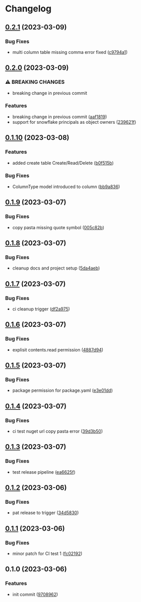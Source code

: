 # Changelog

## [0.2.1](https://github.com/Tsanton/delete-me-snowplow/compare/0.2.0...0.2.1) (2023-03-09)


### Bug Fixes

* multi column table missing comma error fixed ([c9794a1](https://github.com/Tsanton/delete-me-snowplow/commit/c9794a11989801d3a83c9b076f348fca6256564f))

## [0.2.0](https://github.com/Tsanton/delete-me-snowplow/compare/0.1.10...0.2.0) (2023-03-09)


### ⚠ BREAKING CHANGES

* breaking change in previous commit

### Features

* breaking change in previous commit ([aaf1819](https://github.com/Tsanton/delete-me-snowplow/commit/aaf18198d8651ebb710a63ba0abcc69c7bef42af))
* support for snowflake principals as object owners ([239621f](https://github.com/Tsanton/delete-me-snowplow/commit/239621fbb61434ebc37ee894e49d857142cd0ae8))

## [0.1.10](https://github.com/Tsanton/delete-me-snowplow/compare/0.1.9...0.1.10) (2023-03-08)


### Features

* added create table Create/Read/Delete ([b0f515b](https://github.com/Tsanton/delete-me-snowplow/commit/b0f515b9d0a21ad077667b4d123a260155a5a152))


### Bug Fixes

* ColumnType model introduced to column ([bb9a836](https://github.com/Tsanton/delete-me-snowplow/commit/bb9a836744f68d3e621a9f58baa6f4103e7f960d))

## [0.1.9](https://github.com/Tsanton/delete-me-snowplow/compare/0.1.8...0.1.9) (2023-03-07)


### Bug Fixes

* copy pasta missing quote symbol ([005c82b](https://github.com/Tsanton/delete-me-snowplow/commit/005c82b5b7973507f5e24d9faa22771133bdf640))

## [0.1.8](https://github.com/Tsanton/delete-me-snowplow/compare/0.1.7...0.1.8) (2023-03-07)


### Bug Fixes

* cleanup docs and project setup ([5da4aeb](https://github.com/Tsanton/delete-me-snowplow/commit/5da4aeb00ad36f91a7f89a3dc10e406ce895d6ae))

## [0.1.7](https://github.com/Tsanton/delete-me-snowplow/compare/0.1.6...0.1.7) (2023-03-07)


### Bug Fixes

* ci cleanup trigger ([df2a975](https://github.com/Tsanton/delete-me-snowplow/commit/df2a97550b9e3b6722c1e23e23d026e6172cad86))

## [0.1.6](https://github.com/Tsanton/delete-me-snowplow/compare/0.1.5...0.1.6) (2023-03-07)


### Bug Fixes

* explisit contents.read permission ([4887d94](https://github.com/Tsanton/delete-me-snowplow/commit/4887d940a2878917e76a7318f99ded57feec1a7b))

## [0.1.5](https://github.com/Tsanton/delete-me-snowplow/compare/0.1.4...0.1.5) (2023-03-07)


### Bug Fixes

* package permission for package.yaml ([e3e01dd](https://github.com/Tsanton/delete-me-snowplow/commit/e3e01dd28dc8437bfd5c374aaff0297da00312bf))

## [0.1.4](https://github.com/Tsanton/delete-me-snowplow/compare/0.1.3...0.1.4) (2023-03-07)


### Bug Fixes

* ci test nuget url copy pasta error ([39d3b50](https://github.com/Tsanton/delete-me-snowplow/commit/39d3b50bf9efc8b1d53724ce46079c45f1cc868d))

## [0.1.3](https://github.com/Tsanton/delete-me-snowplow/compare/v0.1.2...0.1.3) (2023-03-07)


### Bug Fixes

* test release pipeline ([ea6625f](https://github.com/Tsanton/delete-me-snowplow/commit/ea6625fb7bb6a95f3e2ef5d445e0de90c8b04784))

## [0.1.2](https://github.com/Tsanton/delete-me-snowplow/compare/v0.1.1...v0.1.2) (2023-03-06)


### Bug Fixes

* pat release to trigger ([34d5830](https://github.com/Tsanton/delete-me-snowplow/commit/34d583073bce15a9be46fa974468b116138d2af0))

## [0.1.1](https://github.com/Tsanton/delete-me-snowplow/compare/v0.1.0...v0.1.1) (2023-03-06)


### Bug Fixes

* minor patch for CI test 1 ([fc02192](https://github.com/Tsanton/delete-me-snowplow/commit/fc02192c05c3a0653b4eed8af7af9f52eae95ceb))

## 0.1.0 (2023-03-06)


### Features

* init commit ([9708962](https://github.com/Tsanton/delete-me-snowplow/commit/97089625a6567995c7e83857638ca12df22fbf15))
